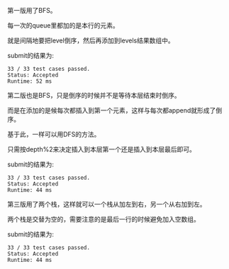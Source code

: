 第一版用了BFS。

每一次的queue里都加的是本行的元素。

就是间隔地要把level倒序，然后再添加到levels结果数组中。

submit的结果为:
```
33 / 33 test cases passed.
Status: Accepted
Runtime: 52 ms
```

第二版也是BFS，只是倒序的时候并不是等待本层结束时倒序。

而是在添加的是候每次都插入到第一个元素，这样与每次都append就形成了倒序。

基于此，一样可以用DFS的方法。

只需按depth%2来决定插入到本层第一个还是插入到本层最后即可。

submit的结果为:
```
33 / 33 test cases passed.
Status: Accepted
Runtime: 44 ms
```

第三版用了两个栈，这样就可以一个栈从加左到右，另一个从右加到左。

两个栈是交替为空的，需要注意的是最后一行的时候避免加入空数组。

submit的结果为:
```
33 / 33 test cases passed.
Status: Accepted
Runtime: 44 ms
```
